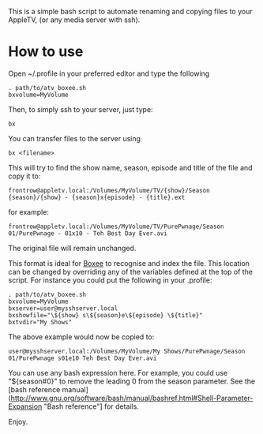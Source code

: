This is a simple bash script to automate renaming and copying files to your AppleTV, (or any media server with ssh).

How to use
==========

Open ~/.profile in your preferred editor and type the following

    . path/to/atv_boxee.sh
    bxvolume=MyVolume

Then, to simply ssh to your server, just type:

    bx

You can transfer files to the server using

    bx <filename>

This will try to find the show name, season, episode and title of the file and copy it to:

    frontrow@appletv.local:/Volumes/MyVolume/TV/{show}/Season {season}/{show} - {season}x{episode} - {title}.ext

for example:

    frontrow@appletv.local:/Volumes/MyVolume/TV/PurePwnage/Season 01/PurePwnage - 01x10 - Teh Best Day Ever.avi

The original file will remain unchanged.

This format is ideal for [Boxee](http://boxee.tv/ "Boxee") to recognise and index the file. This location can be changed by overriding any of the variables defined at the top of the script. For instance you could put the following in your .profile:

    . path/to/atv_boxee.sh
    bxvolume=MyVolume
    bxserver=user@mysshserver.local
    bxshowfile="\${show} s\${season}e\${episode} \${title}"
    bxtvdir="My Shows"

The above example would now be copied to:

    user@mysshserver.local:/Volumes/MyVolume/My Shows/PurePwnage/Season 01/PurePwnage s01e10 Teh Best Day Ever.avi

You can use any bash expression here. For example, you could use "\${season#0}" to remove the leading 0 from the season parameter. See the [bash reference manual](http://www.gnu.org/software/bash/manual/bashref.html#Shell-Parameter-Expansion "Bash reference"] for details.

Enjoy.
